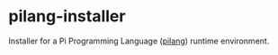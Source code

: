# pilang-installer
Installer for a Pi Programming Language ([pilang](https://github.com/JupiterPi/pilang)) runtime environment. 
